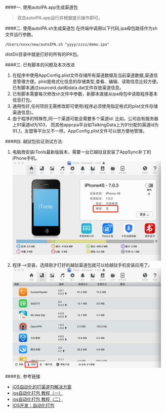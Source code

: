####一. 使用autoIPA.app生成渠道包
>双击autoIPA.app运行并根据提示操作即可。

####二. 使用autoIPA.sh生成渠道包
在终端中调用以下代码,ipa母包路径作为sh文件运行参数。

	/Users/xxxx/new/autoIPA.sh "yyyy/zzzz/demo.ipa"
distDir目录中就是打好的所有的IPA包。

####三. 已有脚本的问题及本次改进
1. 在程序中使用AppConfig.plist文件存储所有渠道数据及当前渠道数据,渠道信息管理方便。plist是格式化信息的存储类型,查看、编辑、读取信息比较方便。已有脚本通过sourceid.dat和data.dat文件存放渠道信息。
2. 已有脚本需要每次修改sh文件中参数，新脚本直接从ipa母包中读取程序基本信息打包。
3. 通用性好,任何项目无需修改即可使用(程序必须使用指定格式的plist文件存储渠道信息)。
4. 由于程序的特殊性,同一个渠道可能会需要多个渠道id: 比如，公司自有服务器上91渠道id为103，	而其他appcpa平台如TalkingData上为91分配的渠道id为91_1，友盟等平台又不一样。AppConfig.plist文件可以很方便地管理。

####四. 越狱包验证测试方法:
1. 电脑商安装iTools最新版版本，需要一台已越狱且安装了AppSync补丁的iPhone手机。
![image](BBEB1DB0-8F40-4CD4-AC30-AA54479ECCE5.png)
2. 程序-->安装，选择刚才打好的越狱渠道包就可以给越狱手机安装应用了。
![image](testIPA.png)

####五. 参考链接
* [iOS自动化的打渠道包解决方案](http://mobile.51cto.com/hot-439106.htm)
* [ios自动化打包 教程（一）](http://blog.sina.com.cn/s/blog_7c8dc2d50101a52r.html)
* [ios自动化打包 教程（二）](http://blog.sina.com.cn/s/blog_7c8dc2d50101a53f.html)
* [IOS开发：自动化打包](http://blog.csdn.net/daiyelang/article/details/8641221)



